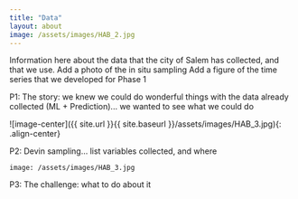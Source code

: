 ```yaml
---
title: "Data"
layout: about
image: /assets/images/HAB_2.jpg
---
```


Information here about the data that the city of Salem has collected, and that we use.
Add a photo of the in situ sampling
Add a figure of the time series that we developed for Phase 1

P1: The story: we knew we could do wonderful things with the data already collected (ML + Prediction)... we wanted to see what we could do


![image-center]({{ site.url }}{{ site.baseurl }}/assets/images/HAB_3.jpg){: .align-center}


P2: Devin sampling... list variables collected, and where

```
image: /assets/images/HAB_3.jpg
```

P3: The challenge: what to do about it


